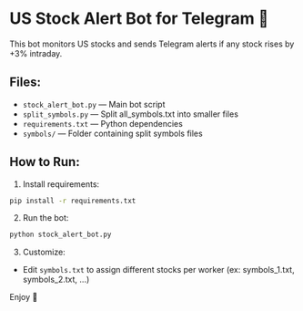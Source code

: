 # US Stock Alert Bot for Telegram 🚀

This bot monitors US stocks and sends Telegram alerts if any stock rises by +3% intraday.

## Files:

- `stock_alert_bot.py` — Main bot script
- `split_symbols.py` — Split all_symbols.txt into smaller files
- `requirements.txt` — Python dependencies
- `symbols/` — Folder containing split symbols files

## How to Run:

1. Install requirements:

```bash
pip install -r requirements.txt
```

2. Run the bot:

```bash
python stock_alert_bot.py
```

3. Customize:

- Edit `symbols.txt` to assign different stocks per worker (ex: symbols_1.txt, symbols_2.txt, ...)

Enjoy 🚀